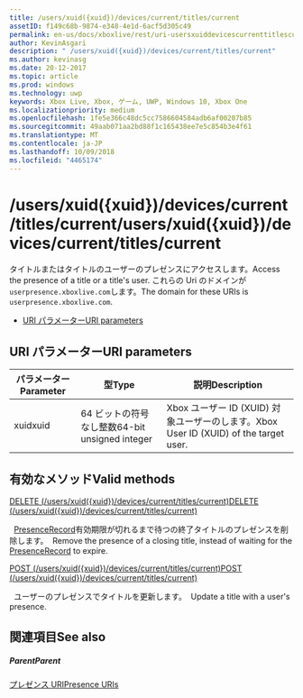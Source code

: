```yaml
---
title: /users/xuid({xuid})/devices/current/titles/current
assetID: f149c68b-9874-e348-4e1d-6acf5d305c49
permalink: en-us/docs/xboxlive/rest/uri-usersxuiddevicescurrenttitlescurrent.html
author: KevinAsgari
description: " /users/xuid({xuid})/devices/current/titles/current"
ms.author: kevinasg
ms.date: 20-12-2017
ms.topic: article
ms.prod: windows
ms.technology: uwp
keywords: Xbox Live, Xbox, ゲーム, UWP, Windows 10, Xbox One
ms.localizationpriority: medium
ms.openlocfilehash: 1fe5e366c48dc5cc7586604584adb6af00207b85
ms.sourcegitcommit: 49aab071aa2bd88f1c165438ee7e5c854b3e4f61
ms.translationtype: MT
ms.contentlocale: ja-JP
ms.lasthandoff: 10/09/2018
ms.locfileid: "4465174"
---
```

# <a name="usersxuidxuiddevicescurrenttitlescurrent"></a><span data-ttu-id="cd892-104">/users/xuid({xuid})/devices/current/titles/current</span><span class="sxs-lookup"><span data-stu-id="cd892-104">/users/xuid({xuid})/devices/current/titles/current</span></span>
<span data-ttu-id="cd892-105">タイトルまたはタイトルのユーザーのプレゼンスにアクセスします。</span><span class="sxs-lookup"><span data-stu-id="cd892-105">Access the presence of a title or a title's user.</span></span> <span data-ttu-id="cd892-106">これらの Uri のドメインが`userpresence.xboxlive.com`します。</span><span class="sxs-lookup"><span data-stu-id="cd892-106">The domain for these URIs is `userpresence.xboxlive.com`.</span></span>
 
  * [<span data-ttu-id="cd892-107">URI パラメーター</span><span class="sxs-lookup"><span data-stu-id="cd892-107">URI parameters</span></span>](#ID4EV)
 
<a id="ID4EV"></a>

 
## <a name="uri-parameters"></a><span data-ttu-id="cd892-108">URI パラメーター</span><span class="sxs-lookup"><span data-stu-id="cd892-108">URI parameters</span></span>
 
| <span data-ttu-id="cd892-109">パラメーター</span><span class="sxs-lookup"><span data-stu-id="cd892-109">Parameter</span></span>| <span data-ttu-id="cd892-110">型</span><span class="sxs-lookup"><span data-stu-id="cd892-110">Type</span></span>| <span data-ttu-id="cd892-111">説明</span><span class="sxs-lookup"><span data-stu-id="cd892-111">Description</span></span>| 
| --- | --- | --- | 
| <span data-ttu-id="cd892-112">xuid</span><span class="sxs-lookup"><span data-stu-id="cd892-112">xuid</span></span>| <span data-ttu-id="cd892-113">64 ビットの符号なし整数</span><span class="sxs-lookup"><span data-stu-id="cd892-113">64-bit unsigned integer</span></span>| <span data-ttu-id="cd892-114">Xbox ユーザー ID (XUID) 対象ユーザーのします。</span><span class="sxs-lookup"><span data-stu-id="cd892-114">Xbox User ID (XUID) of the target user.</span></span>| 
  
<a id="ID4EUB"></a>

 
## <a name="valid-methods"></a><span data-ttu-id="cd892-115">有効なメソッド</span><span class="sxs-lookup"><span data-stu-id="cd892-115">Valid methods</span></span>

[<span data-ttu-id="cd892-116">DELETE (/users/xuid({xuid})/devices/current/titles/current)</span><span class="sxs-lookup"><span data-stu-id="cd892-116">DELETE (/users/xuid({xuid})/devices/current/titles/current)</span></span>](uri-usersxuiddevicescurrenttitlescurrentdelete.md)

<span data-ttu-id="cd892-117">&nbsp;&nbsp;[PresenceRecord](../../json/json-presencerecord.md)有効期限が切れるまで待つの終了タイトルのプレゼンスを削除します。</span><span class="sxs-lookup"><span data-stu-id="cd892-117">&nbsp;&nbsp;Remove the presence of a closing title, instead of waiting for the [PresenceRecord](../../json/json-presencerecord.md) to expire.</span></span>

[<span data-ttu-id="cd892-118">POST (/users/xuid({xuid})/devices/current/titles/current)</span><span class="sxs-lookup"><span data-stu-id="cd892-118">POST (/users/xuid({xuid})/devices/current/titles/current)</span></span>](uri-usersxuiddevicescurrenttitlescurrentpost.md)

<span data-ttu-id="cd892-119">&nbsp;&nbsp;ユーザーのプレゼンスでタイトルを更新します。</span><span class="sxs-lookup"><span data-stu-id="cd892-119">&nbsp;&nbsp;Update a title with a user's presence.</span></span>
 
<a id="ID4EBC"></a>

 
## <a name="see-also"></a><span data-ttu-id="cd892-120">関連項目</span><span class="sxs-lookup"><span data-stu-id="cd892-120">See also</span></span>
 
<a id="ID4EDC"></a>

 
##### <a name="parent"></a><span data-ttu-id="cd892-121">Parent</span><span class="sxs-lookup"><span data-stu-id="cd892-121">Parent</span></span> 

[<span data-ttu-id="cd892-122">プレゼンス URI</span><span class="sxs-lookup"><span data-stu-id="cd892-122">Presence URIs</span></span>](atoc-reference-presence.md)

   